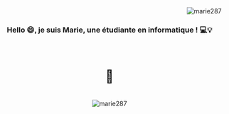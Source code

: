 
<div>
  <div align="right"> <img src="https://komarev.com/ghpvc/?username=marie287&label=Profile%20views&color=0e75b6&style=flat" alt="marie287" /> </div>
  <h3  align="center">Hello 😄, je suis Marie, une étudiante en informatique ! 💻💡</h3>
</div>
<br>
<h1 align="center">🎀</h1>
<br>
<div align="center" ><img src="https://github-readme-stats.vercel.app/api/top-langs?username=marie287&show_icons=true&locale=en&layout=compact" alt="marie287" /></div>
